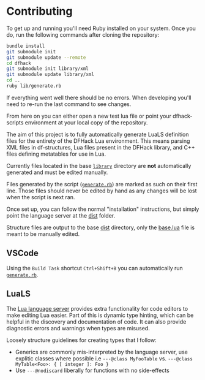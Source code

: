 
# Contributing

To get up and running you'll need Ruby installed on your system. Once you do, run the following commands after cloning the repository:

```sh
bundle install
git submodule init
git submodule update --remote
cd dfhack
git submodule init library/xml
git submodule update library/xml
cd ..
ruby lib/generate.rb
```

If everything went well there should be no errors. When developing you'll need to re-run the last command to see changes.

From here on you can either open a new test lua file or point your dfhack-scripts environment at your local copy of the repository.

The aim of this project is to fully automatically generate LuaLS definition files for the entirety of the DFHack Lua environment. This means parsing XML files in df-structures, Lua files present in the DFHack library, and C++ files defining metatables for use in Lua.

Currently files located in the base [`library`](dist/library) directory are **not** automatically generated and must be edited manually.

Files generated by the script ([`generate.rb`](lib/generate.rb)) are marked as such on their first line. Those files should never be edited by hand as any changes will be lost when the script is next ran.

Once set up, you can follow the normal "installation" instructions, but simply point the language server at the [dist](dist) folder.

Structure files are output to the base [dist](dist) directory, only the [base.lua](dist/library/base.lua) file is meant to be manually edited.

## VSCode

Using the `Build Task` shortcut `Ctrl+Shift+B` you can automatically run [`generate.rb`](lib/generate.rb).

## LuaLS

The [Lua language server](https://github.com/LuaLS/lua-language-server) provides extra functionality for code editors to make editing Lua easier. Part of this is dynamic type hinting, which can be helpful in the discovery and documentation of code. It can also provide diagnostic errors and warnings when types are misused.

Loosely structure guidelines for creating types that I follow:

- Generics are commonly mis-interpreted by the language server, use explitic classes where possible i.e `---@class MyFooTable` vs. `---@class MyTable<Foo>: { [ integer ]: Foo }`
- Use `---@nodiscard` liberally for functions with no side-effects
